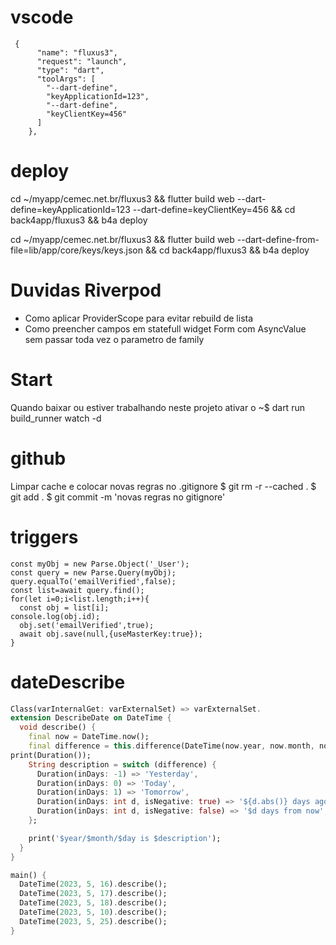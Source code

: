 # vscode

```
 {
      "name": "fluxus3",
      "request": "launch",
      "type": "dart",
      "toolArgs": [
        "--dart-define",
        "keyApplicationId=123",
        "--dart-define",
        "keyClientKey=456"
      ]
    },
```
# deploy
cd ~/myapp/cemec.net.br/fluxus3 && flutter build web --dart-define=keyApplicationId=123 --dart-define=keyClientKey=456  && cd back4app/fluxus3 && b4a deploy
 
 cd ~/myapp/cemec.net.br/fluxus3 && flutter build web --dart-define-from-file=lib/app/core/keys/keys.json && cd back4app/fluxus3 && b4a deploy


# Duvidas Riverpod
* Como aplicar ProviderScope para evitar rebuild de lista
* Como preencher campos em statefull widget Form com AsyncValue sem passar toda vez o parametro de family

# Start

Quando baixar ou estiver trabalhando neste projeto ativar o 
~$ dart run build_runner watch -d


# github

Limpar cache e colocar novas regras no .gitignore
$  git rm -r --cached .
$ git add . 
$ git commit -m 'novas regras no gitignore'



# triggers
```
const myObj = new Parse.Object('_User');
const query = new Parse.Query(myObj);
query.equalTo('emailVerified',false);
const list=await query.find();
for(let i=0;i<list.length;i++){
  const obj = list[i];
console.log(obj.id);
  obj.set('emailVerified',true);
  await obj.save(null,{useMasterKey:true});
}
```


# dateDescribe

```dart
Class(varInternalGet: varExternalSet) => varExternalSet.
extension DescribeDate on DateTime {
  void describe() {
    final now = DateTime.now();
    final difference = this.difference(DateTime(now.year, now.month, now.day));
print(Duration());
    String description = switch (difference) {
      Duration(inDays: -1) => 'Yesterday',
      Duration(inDays: 0) => 'Today',
      Duration(inDays: 1) => 'Tomorrow',
      Duration(inDays: int d, isNegative: true) => '${d.abs()} days ago',
      Duration(inDays: int d, isNegative: false) => '$d days from now',
    };

    print('$year/$month/$day is $description');
  }
}

main() {
  DateTime(2023, 5, 16).describe();
  DateTime(2023, 5, 17).describe();
  DateTime(2023, 5, 18).describe();
  DateTime(2023, 5, 10).describe();
  DateTime(2023, 5, 25).describe();
}
```